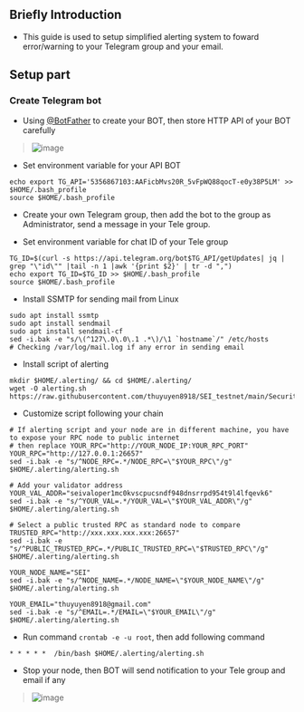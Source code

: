 ## Briefly Introduction
- This guide is used to setup simplified alerting system to foward error/warning to your Telegram group and your email.

## Setup part
### Create Telegram bot 
- Using [@BotFather](https://t.me/BotFather) to create your BOT, then store HTTP API of your BOT carefully
> ![image](https://user-images.githubusercontent.com/109055532/192514277-03c711ec-39b3-44e9-8e08-18fc75c06d44.png)

- Set environment variable for your API BOT
```
echo export TG_API='5356867103:AAFicbMvs20R_5vFpWQ88qocT-e0y38P5LM' >> $HOME/.bash_profile
source $HOME/.bash_profile
```
- Create your own Telegram group, then add the bot to the group as Administrator, send a message in your Tele group.

- Set environment variable for chat ID of your Tele group
```
TG_ID=$(curl -s https://api.telegram.org/bot$TG_API/getUpdates| jq | grep "\"id\"" |tail -n 1 |awk '{print $2}' | tr -d ",")
echo export TG_ID=$TG_ID >> $HOME/.bash_profile
source $HOME/.bash_profile
```

- Install SSMTP for sending mail from Linux
```
sudo apt install ssmtp
sudo apt install sendmail
sudo apt install sendmail-cf
sed -i.bak -e "s/\(^127\.0\.0\.1 .*\)/\1 `hostname`/" /etc/hosts
# Checking /var/log/mail.log if any error in sending email
```

- Install script of alerting
```
mkdir $HOME/.alerting/ && cd $HOME/.alerting/
wget -O alerting.sh https://raw.githubusercontent.com/thuyuyen8918/SEI_testnet/main/Security/alerting.sh
```

- Customize script following your chain
```
# If alerting script and your node are in different machine, you have to expose your RPC node to public internet
# then replace YOUR_RPC="http://YOUR_NODE_IP:YOUR_RPC_PORT"
YOUR_RPC="http://127.0.0.1:26657"
sed -i.bak -e "s/^NODE_RPC=.*/NODE_RPC=\"$YOUR_RPC\"/g" $HOME/.alerting/alerting.sh

# Add your validator address
YOUR_VAL_ADDR="seivaloper1mc0kvscpucsndf948dnsrrpd954t9l4lfqevk6"
sed -i.bak -e "s/^YOUR_VAL=.*/YOUR_VAL=\"$YOUR_VAL_ADDR\"/g" $HOME/.alerting/alerting.sh

# Select a public trusted RPC as standard node to compare
TRUSTED_RPC="http://xxx.xxx.xxx.xxx:26657"
sed -i.bak -e "s/^PUBLIC_TRUSTED_RPC=.*/PUBLIC_TRUSTED_RPC=\"$TRUSTED_RPC\"/g" $HOME/.alerting/alerting.sh

YOUR_NODE_NAME="SEI"
sed -i.bak -e "s/^NODE_NAME=.*/NODE_NAME=\"$YOUR_NODE_NAME\"/g" $HOME/.alerting/alerting.sh

YOUR_EMAIL="thuyuyen8918@gmail.com"
sed -i.bak -e "s/^EMAIL=.*/EMAIL=\"$YOUR_EMAIL\"/g" $HOME/.alerting/alerting.sh
```

- Run command `crontab -e -u root`, then add following command
```
* * * * *  /bin/bash $HOME/.alerting/alerting.sh
```

- Stop your node, then BOT will send notification to your Tele group and email if any
> ![image](https://user-images.githubusercontent.com/109055532/196199759-0e5e3cba-5ce8-4598-87ac-fd97fe0dc973.png)



